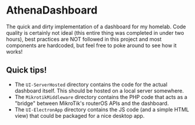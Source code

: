 # AthenaDashboard
The quick and dirty implementation of a dashboard for my homelab. Code quality is certainly not ideal (this entire thing was completed in under two hours), best practices are NOT followed in this project and most components are hardcoded, but feel free to poke around to see how it works!

## Quick tips!
* The `UI-ServerHosted` directory contains the code for the actual dashboard itself. This should be hosted on a local server somewhere.
* The `MikrotikMiddleware` directory contains the PHP code that acts as a "bridge" between MikroTik's routerOS APIs and the dashboard.
* The `UI-ElectronApp` directory contains the JS code (and a simple HTML view) that could be packaged for a nice desktop app.
